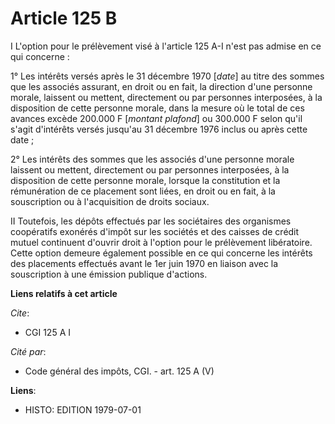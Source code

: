 # Article 125 B

I  L'option pour le prélèvement visé à l'article 125 A-I n'est pas admise en ce qui concerne :

1° Les intérêts versés après le 31 décembre 1970 [*date*] au titre des sommes que les associés assurant, en droit ou en fait,
la direction d'une personne morale, laissent ou mettent, directement ou par personnes interposées, à la disposition de cette
personne morale, dans la mesure où le total de ces avances excède 200.000 F [*montant plafond*] ou 300.000 F selon qu'il
s'agit d'intérêts versés jusqu'au 31 décembre 1976 inclus ou après cette date ;

2° Les intérêts des sommes que les associés d'une personne morale laissent ou mettent, directement ou par personnes
interposées, à la disposition de cette personne morale, lorsque la constitution et la rémunération de ce placement sont
liées, en droit ou en fait, à la souscription ou à l'acquisition de droits sociaux.

II  Toutefois, les dépôts effectués par les sociétaires des organismes coopératifs exonérés d'impôt sur les sociétés et des
caisses de crédit mutuel continuent d'ouvrir droit à l'option pour le prélèvement libératoire. Cette option demeure également
possible en ce qui concerne les intérêts des placements effectués avant le 1er juin 1970 en liaison avec la souscription à
une émission publique d'actions.

**Liens relatifs à cet article**

_Cite_:

  - CGI 125 A I

_Cité par_:

  - Code général des impôts, CGI. - art. 125 A (V)

**Liens**:

  - HISTO: EDITION 1979-07-01
